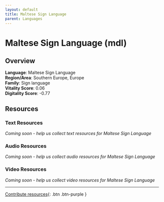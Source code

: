 ```yaml
---
layout: default
title: Maltese Sign Language
parent: Languages
---
```


# Maltese Sign Language (mdl)

## Overview

**Language**: Maltese Sign Language  
**Region/Area**: Southern Europe, Europe  
**Family**: Sign language  
**Vitality Score**: 0.06  
**Digitality Score**: -0.77  

## Resources

### Text Resources
*Coming soon - help us collect text resources for Maltese Sign Language*

### Audio Resources
*Coming soon - help us collect audio resources for Maltese Sign Language*

### Video Resources
*Coming soon - help us collect video resources for Maltese Sign Language*

---

[Contribute resources](https://fairtrain.github.io/){: .btn .btn-purple }
